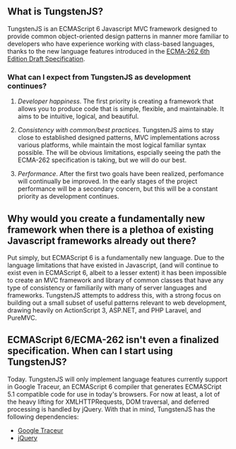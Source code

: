 ## What is TungstenJS?

TungstenJS is an ECMAScript 6 Javascript MVC framework designed to provide common object-oriented design patterns in manner more familiar to developers who have experience working with class-based languages, thanks to the new language features introduced in the [ECMA-262 6th Edition Draft Specification](http://people.mozilla.org/~jorendorff/es6-draft.html).

### What can I expect from TungstenJS as development continues?

1. *Developer happiness*. The first priority is creating a framework that allows you to produce code that is simple, flexible, and maintainable. It aims to be intuitive, logical, and beautiful.

2. *Consistency with common/best practices*. TungstenJS aims to stay close to established designed patterns, MVC implementations across various platforms, while maintain the most logical familiar syntax possible. The will be obvious limitations, espcially seeing the path the ECMA-262 specification is taking, but we will do our best.

3. *Performance*. After the first two goals have been realized, perfomance will continually be improved. In the early stages of the project performance will be a secondary concern, but this will be a constant priority as development continues.

## Why would you create a fundamentally new framework when there is a plethoa of existing Javascript frameworks already out there?

Put simply, but ECMAScript 6 is a fundamentally new language. Due to the language limitations that have existed in Javascript, (and will continue to exist even in ECMAScript 6, albeit to a lesser extent) it has been impossible to create an MVC framework and library of common classes that have any type of consistency or familiarily with many of server languages and frameworks. TungstenJS attempts to address this, with a strong focus on building out a small subset of useful patterns relevant to web development, drawing heavily on ActionScript 3, ASP.NET, and PHP Laravel, and PureMVC.

## ECMAScript 6/ECMA-262 isn't even a finalized specification. When can I start using TungstenJS?

Today. TungstenJS will only implement language features currently support in Google Traceur, an ECMAScript 6 compiler that generates ECMASCript 5.1 compatible code for use in today's browsers. For now at least, a lot of the heavy lifting for XMLHTTPRequests, DOM traversal, and deferred processing is handled by jQuery. With that in mind, TungstenJS has the following dependencies:

* [Google Traceur](https://github.com/google/traceur-compiler)
* [jQuery](https://github.com/jquery/jquery)
